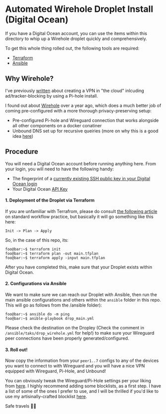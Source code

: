 # Automated Wirehole Droplet Install (Digital Ocean)

If you have a Digital Ocean account, you can use the items within this directory to whip up a Wirehole droplet quickly and comprehensively.

To get this whole thing rolled out, the following tools are required:

- [Terraform](https://www.terraform.io/downloads)
- [Ansible](https://docs.ansible.com/ansible/latest/installation_guide/index.html)

## Why Wirehole?

I've previously [written](https://rooneymcnibnug.github.io/privacy/2019/08/30/CentOS7-Wireguard-PiHole.html) about creating a VPN in "the cloud" inlcuding ad/tracker-blocking by using a Pi-hole install. 

I found out about [Wirehole](https://github.com/IAmStoxe/wirehole) over a year ago, which does a much better job of coming pre-configured with a more thorough privacy-preserving setup:

- Pre-configured Pi-hole and Wireguard connection that works alongside all other components on a docker conatiner
- Unbound DNS set up for recursive queiries (more on why this is a good idea [here](https://docs.pi-hole.net/guides/dns/unbound/))

## Procedure

You will need a Digital Ocean account before running anything here. From your login, you will need to have the following handy:

- The fingerprint of a [currently existing SSH public key in your Digital Ocean login](https://cloud.digitalocean.com/account/security)
- Your Digital Ocean [API Key](https://cloud.digitalocean.com/api_access)

#### 1. Deployment of the Droplet via Terraform

If you are unfamiliar with Terrafrom, please do consult [the following article](https://www.terraform.io/intro/core-workflow) on standard workflow practice, but basically it will go something like this here:

`Init -> Plan -> Apply`

So, in the case of this repo, its:

```console
foo@bar:~$ terraform init
foo@bar:~$ terraform plan -out main.tfplan
foo@bar:~$ terraform apply -input main.tfplan
```

After you have completed this, make sure that your Droplet exists within Digital Ocean.

#### 2. Configurations via Ansible

We want to make sure we can reach our Droplet with Ansible, then run the main ansible configurations and others within the `ansible` folder in this repo. This will go as follows from the /ansible folder):

```console
foo@bar:~$ ansible do -m ping
foo@bar:~$ anible-playbook drop_main.yml
```

Please check the destination on the Dropley (Check the comment in `/ansible/taks/drop_wirehole.yml` for help!) to make sure your Wireguard peer connections have been properly generated/configured.

#### 3. Roll out!

Now copy the information from your `peer1..7` configs to any of the devices you want to connect to with Wireguard and you will have a nice VPN equipped with Wireguard, Pi-Hole, and Unbound!

You can obviously tweak the Wireguard/Pi-Hole settings per your liking from [here](https://github.com/RooneyMcNibNug/pihole-stuff/blob/master/adlists_config.txt). I highly recommend adding some blocklists, as a first step. I have a list of some of the ones I prefer to use, and I will be thrilled if you'd like to use my artisinally-crafted blocklist [here](https://raw.githubusercontent.com/RooneyMcNibNug/pihole-stuff/master/SNAFU.txt).

Safe travels 😶‍🌫️

